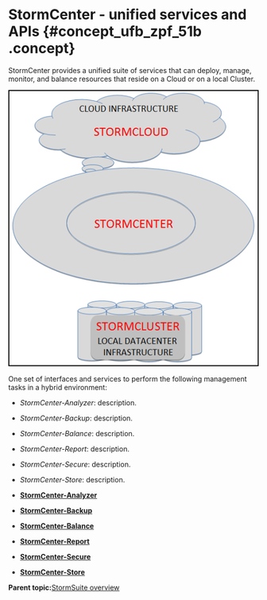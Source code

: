 # StormCenter - unified services and APIs {#concept_ufb_zpf_51b .concept}

StormCenter provides a unified suite of services that can deploy, manage, monitor, and balance resources that reside on a Cloud or on a local Cluster.

![](graphics/storm-suite_03.png)

One set of interfaces and services to perform the following management tasks in a hybrid environment:

-   *StormCenter-Analyzer*: description.
-   *StormCenter-Backup*: description.
-   *StormCenter-Balance*: description.
-   *StormCenter-Report*: description.
-   *StormCenter-Secure*: description.
-   *StormCenter-Store*: description.

-   **[StormCenter-Analyzer](../overview/overview_stormcenter_analyzer.html)**  

-   **[StormCenter-Backup](../overview/overview_stormcenter_backup.html)**  

-   **[StormCenter-Balance](../overview/overview_stormcenter_balance.html)**  

-   **[StormCenter-Report](../overview/overview_stormcenter_report.html)**  

-   **[StormCenter-Secure](../overview/overview_stormcenter_secure.html)**  

-   **[StormCenter-Store](../overview/overview_stormcenter_store.html)**  


**Parent topic:**[StormSuite overview](../overview/overview_glue.html)


